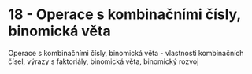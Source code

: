 
# 18 - Operace s kombinačními čísly, binomická věta

Operace s kombinačními čísly, binomická věta - vlastnosti kombinačních čísel, výrazy s faktoriály, binomická věta, binomický rozvoj
